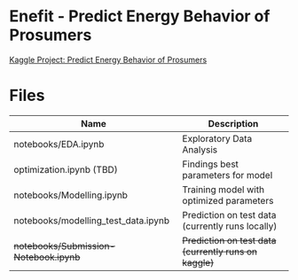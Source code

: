 # Enefit - Predict Energy Behavior of Prosumers

[Kaggle Project: Predict Energy Behavior of Prosumers](https://www.kaggle.com/competitions/predict-energy-behavior-of-prosumers/overview)

# Files
| Name         | Description |
|--------------|-----------|
| notebooks/EDA.ipynb | Exploratory Data Analysis      |
| optimization.ipynb (TBD) | Findings best parameters for model      |
| notebooks/Modelling.ipynb  | Training model with optimized parameters  |
| notebooks/modelling_test_data.ipynb  | Prediction on test data (currently runs locally) |
| ~~notebooks/Submission-Notebook.ipynb~~  | ~~Prediction on test data (currently runs on kaggle)~~ |
